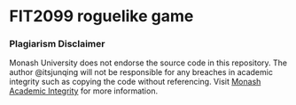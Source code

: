 # FIT2099 roguelike game 

### Plagiarism Disclaimer
Monash University does not endorse the source code in this repository. The author @itsjunqing will not be responsible for any breaches in academic integrity such as copying the code without referencing. Visit [Monash Academic Integrity](https://www.monash.edu/students/academic/policies/academic-integrity) for more information.
